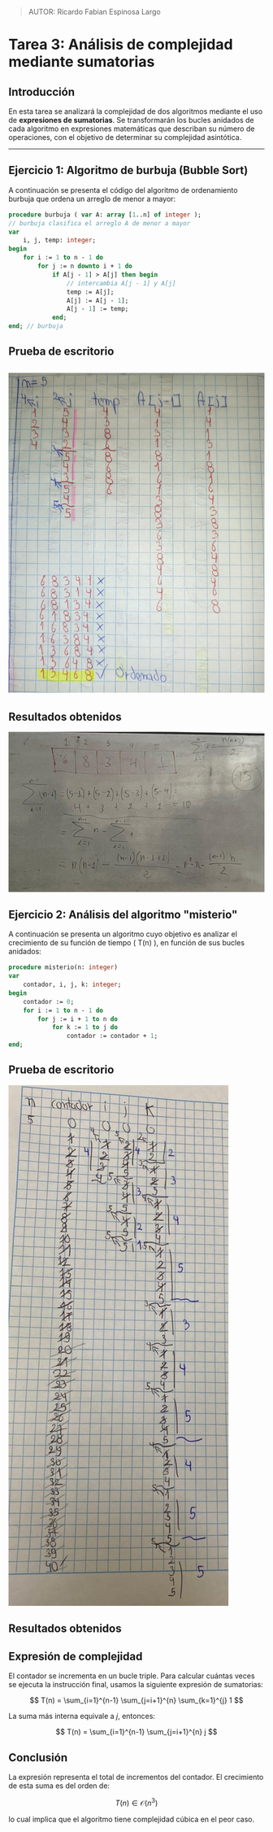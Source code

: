 > AUTOR: Ricardo Fabian Espinosa Largo
# Tarea 3: Análisis de complejidad mediante sumatorias

## Introducción

En esta tarea se analizará la complejidad de dos algoritmos mediante el uso de **expresiones de sumatorias**. Se transformarán los bucles anidados de cada algoritmo en expresiones matemáticas que describan su número de operaciones, con el objetivo de determinar su complejidad asintótica.

---

## Ejercicio 1: Algoritmo de burbuja (Bubble Sort)

A continuación se presenta el código del algoritmo de ordenamiento burbuja que ordena un arreglo de menor a mayor:

```pascal
procedure burbuja ( var A: array [1..n] of integer );
// burbuja clasifica el arreglo A de menor a mayor
var
    i, j, temp: integer;
begin
    for i := 1 to n - 1 do
        for j := n downto i + 1 do
            if A[j - 1] > A[j] then begin
                // intercambia A[j - 1] y A[j]
                temp := A[j];
                A[j] := A[j - 1];
                A[j - 1] := temp;
            end;
end; // burbuja
```

## Prueba de escritorio
![prueba_1](../../recursos/ejercicio1_tarea3.png)
---

## Resultados obtenidos
![resultado_1](../../recursos/resultado1_tarea3.png)

## Ejercicio 2: Análisis del algoritmo "misterio"

A continuación se presenta un algoritmo cuyo objetivo es analizar el crecimiento de su función de tiempo \( T(n) \), en función de sus bucles anidados:

```pascal
procedure misterio(n: integer)
var
    contador, i, j, k: integer;
begin
    contador := 0;
    for i := 1 to n - 1 do
        for j := i + 1 to n do
            for k := 1 to j do
                contador := contador + 1;
end;
```

## Prueba de escritorio
![prueba 2](../../recursos/ejercicio2_tarea3.png)

## Resultados obtenidos

## Expresión de complejidad

El contador se incrementa en un bucle triple. Para calcular cuántas veces se ejecuta la instrucción final, usamos la siguiente expresión de sumatorias:

$$
T(n) = \sum_{i=1}^{n-1} \sum_{j=i+1}^{n} \sum_{k=1}^{j} 1
$$

La suma más interna equivale a $j$, entonces:

$$
T(n) = \sum_{i=1}^{n-1} \sum_{j=i+1}^{n} j
$$

## Conclusión

La expresión representa el total de incrementos del contador. El crecimiento de esta suma es del orden de:

$$
T(n) \in \mathcal{O}(n^3)
$$

lo cual implica que el algoritmo tiene complejidad cúbica en el peor caso.